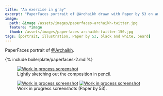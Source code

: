 ```yaml
---
title: "An exercise in gray"
excerpt: "PaperFaces portrait of @Archaikh drawn with Paper by 53 on an iPad."
image: 
  path: &image /assets/images/paperfaces-archaikh-twitter.jpg 
  feature: *image
  thumb: /assets/images/paperfaces-archaikh-twitter-150.jpg
tags: [portrait, illustration, Paper by 53, black and white, beard]
---
```


PaperFaces portrait of <a href="http://twitter.com/Archaikh">@Archaikh</a>.

{% include boilerplate/paperfaces-2.md %}

<figure>
	<a href="{{ site.url }}/assets/images/paperfaces-archaikh-process-1-lg.jpg"><img src="{{ site.url }}/assets/images/paperfaces-archaikh-process-1-750.jpg" alt="Work in process screenshot"></a>
	<figcaption>Lightly sketching out the composition in pencil.</figcaption>
</figure>

<figure class="half">
	<a href="{{ site.url }}/assets/images/paperfaces-archaikh-process-2-lg.jpg"><img src="{{ site.url }}/assets/images/paperfaces-archaikh-process-2-600.jpg" alt="Work in process screenshot"></a>
	<a href="{{ site.url }}/assets/images/paperfaces-archaikh-process-3-lg.jpg"><img src="{{ site.url }}/assets/images/paperfaces-archaikh-process-3-600.jpg" alt="Work in process screenshot"></a>
	<figcaption>Work in progress screenshots (Paper by 53).</figcaption>
</figure>
